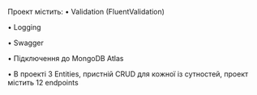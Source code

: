Проект містить:
•	Validation (FluentValidation)

•	Logging

•	Swagger

•	Підключення до MongoDB Atlas

•	В проекті 3 Entities, пристній CRUD для кожної із сутностей, проект містить 12 endpoints

